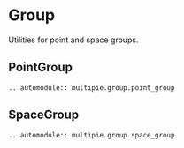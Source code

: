 # Group

Utilities for point and space groups.

## PointGroup
```{eval-rst}
.. automodule:: multipie.group.point_group
```

## SpaceGroup
```{eval-rst}
.. automodule:: multipie.group.space_group
```

